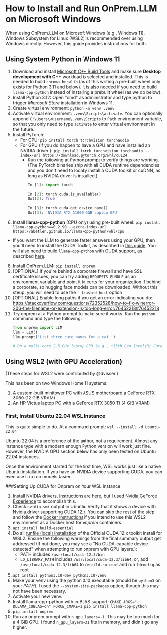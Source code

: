 # How to Install and Run OnPrem.LLM on Microsoft Windows

When using OnPrem.LLM on Microsoft Windows (e.g., Windows 11), Windows Subsystem for Linux (WSL2) is recommended over using Windows directly. However, this guide provides instructions for both.


## Using System Python in Windows 11

1. Download and install [Microsoft C++ Build Tools](https://visualstudio.microsoft.com/visual-cpp-build-tools/) and make sure **Desktop development with C++** workload is selected and installed. This is needed to build `chroma-hnswlib` (as of this writing a pre-built wheel only exists for Python 3.11 and below). It is also needed if you need to build `llama-cpp-python` instead of installing a prebuilt wheel (as we do below).
2. Install Python 3.12:  Open "cmd" as administrator and type python to trigger *Microsoft Store* installation in Windows 11.
3. Create virtual environment: `python -m venv .venv`
4. Activate virtual environment: `.venv\Scripts\activate`. You can optionally append `C:\Users\<username\.venv\Scripts` to `Path` environment variable, so that you only need to type `activate` to enter virtual environment in the future.
5. Install PyTorch:
   - For CPU: `pip install torch torchvision torchaudio`
   - For GPU (if you do happen to have a GPU and have installed an NVIDIA driver ): `pip install torch torchvision torchaudio --index-url https://download.pytorch.org/whl/cu124`
     - Run the following at Python prompt to verify things are working. (The PyTorch binaries ship with all CUDA runtime dependencies and you don't need to locally install a CUDA toolkit or cuDNN, as long as NVIDIA driver is installed.)
	   ```python
	   In [1]: import torch
	
	   In [2]: torch.cuda.is_available()
	   Out[2]: True
	
	   In [3]: torch.cuda.get_device_name()
	   Out[3]: 'NVIDIA RTX A1000 6GB Laptop GPU'
	   ```
7. Install **llama-cpp-python** (CPU only) using pre-built wheel: `pip install llama-cpp-python==0.2.90 --extra-index-url https://abetlen.github.io/llama-cpp-python/whl/cpu`
  - If you want the LLM to generate faster answers using your GPU, then you'll need to install the CUDA Toolkit, as described in [this guide](https://medium.com/@piyushbatra1999/installing-llama-cpp-python-with-nvidia-gpu-acceleration-on-windows-a-short-guide-0dfac475002d). You will also need to build `llama-cpp-python` with CUDA support, as described [here](https://python.langchain.com/docs/integrations/llms/llamacpp/#installation-with-windows).
8. Install OnPrem.LLM: `pip install onprem `
9. [OPTIONAL] If you're behind a corporate firewall and  have SSL certificate issues, you can try adding `REQUESTS_BUNDLE` as an environment variable and point it to certs for your organization if behind a corporate, so hugging face models can be downloaded. Without this steup, you will need to use the `--trusted-host` option
10. [OPTIONAL] Enable long paths if you get an error indicating you do:  https://stackoverflow.com/questions/72352528/how-to-fix-winerror-206-the-filename-or-extension-is-too-long-error/76452218#76452218
11. Try onprem at a Python prompt to make sure it works. Run the `python` command and type the following:
     ```python
     from onprem import LLM
     llm = LLM()
     llm.prompt('List three cute names for a cat.')

     # On a multi-core 2.5 GHz laptop CPU (e.g., *13th Gen Intel(R) Core(TM) i7-13800H 2.50 GHz*), you should get speeds of around 12 tokens per second.
     ```

## Using WSL2 (with GPU Acceleration)

(These steps for WSL2 were contributed by @dvisser.)


This has been on two Windows Home 11 systems:

1. A custom-built minitower PC with ASUS motherboard a GeForce RTX 3060 (12 GiB
   VRAM)
2. An HP Victus laptop PC with a GeForce RTX 3050 Ti (4 GiB VRAM)

### First, Install Ubuntu 22.04 WSL Instance

This is quite simple to do. At a command prompt: `wsl --install -d Ubuntu-22.04`

Ubuntu 22.04 is a preference of the author, not a requirement. Almost any instance
type with a modern enough Python version will work just fine. However, the
NVIDIA GPU section below has only been tested on Ubuntu 22.04 instances.

Once the environment started for the first time, WSL works just like a native
Ubuntu installation. If you have an NVIDIA device supporting CUDA, you can even
use it to run models faster.

###Setting Up CUDA for Onprem on Your WSL Instance

1. Install NVIDIA drivers. Instructions are [here](https://docs.nvidia.com/cuda/wsl-user-guide/index.html#getting-started-with-cuda-on-wsl), but I used [Nvidia GeForce Experience](https://www.nvidia.com/en-us/geforce/geforce-experience/) to accomplish this.
2. Check `nvidia-smi` output in Ubuntu. Verify that it shows a device with Nvidia
   driver supporting CUDA 12.x. You can skip the rest of the step and follow the
   [Docker instructions](#how-to-run-onprem-in-a-docker-container) if you intend to
   use this WSL2 environment as a Docker host for *onprem* containers.
3. `apt install build-essential`
4. Do all [runfile (local) installation](https://developer.nvidia.com/cuda-downloads?target_os=Linux&target_arch=x86_64&Distribution=WSL-Ubuntu&target_version=2.0&target_type=runfile_local)
   of the Official CUDA 12.x toolkit install for WSL2. Ensure the following
   warnings from the final summary output get addressed (If not done, you may
   see a "No CUDA-capable device detected" when attempting to run onprem with
   GPU layers.):
   * PATH includes `/usr/local/cuda-12.3/bin`
   * `LD_LIBRARY_PATH` includes `/usr/local/cuda-12.3/lib64`, or, add
     `/usr/local/cuda-12.3/lib64` to `/etc/ld.so.conf` and run `ldconfig` as root
5. `apt install python3.10-dev python3.10-venv`
6. Make your venv using the python 3.10 executable (should be `python3` on your
   *PATH*). I used the `--system-site-packages` option, though this may not have
   been necessary.
7. Activate your new venv.
8. Install llama-cpp-python with cuBLAS support:
   `CMAKE_ARGS="-DLLAMA_CUBLAS=on" FORCE_CMAKE=1 pip install llama-cpp-python`
9. `pip install onprem`
10. Run an onprem prompt with `n_gpu_layers=-1`. This may be too much for a 4
    GiB GPU. I found `n_gpu_layers=31` fits in memory, and didn't go any higher.

